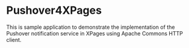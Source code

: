 Pushover4XPages
===============

This is sample application to demonstrate the implementation of the Pushover notification service in XPages using Apache Commons HTTP client.
